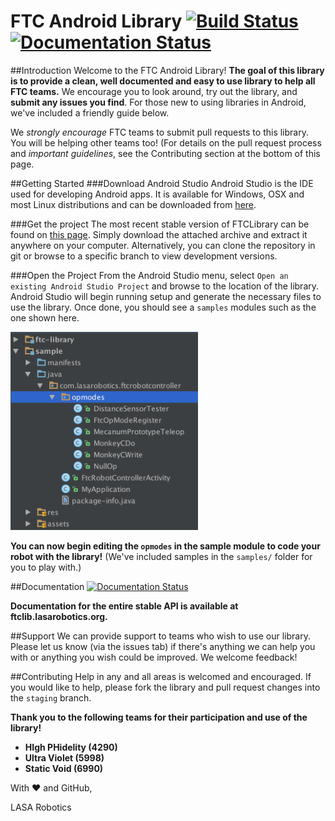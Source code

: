 # FTC Android Library  [![Build Status](https://travis-ci.org/lasarobotics/FTCLibrary.svg?branch=staging)](https://travis-ci.org/lasarobotics/FTCLibrary) [![Documentation Status](https://img.shields.io/badge/documentation-online-blue.svg)](http://ftclib.lasarobotics.org)

##Introduction
Welcome to the FTC Android Library! **The goal of this library is to provide a clean, well documented and easy to use library to help all FTC teams.** We encourage you to look around, try out the library, and **submit any issues you find**. For those new to using libraries in Android, we've included a friendly guide below.

We *strongly encourage* FTC teams to submit pull requests to this library. You will be helping other teams too! (For details on the pull request process and *important guidelines*, see the Contributing section at the bottom of this page.

##Getting Started
###Download Android Studio
Android Studio is the IDE used for developing Android apps. It is available for Windows, OSX and most Linux distributions and can be downloaded from [here](http://developer.android.com/sdk/index.html).

###Get the project
The most recent stable version of FTCLibrary can be found on [this page](https://github.com/lasarobotics/FTCLibrary/releases). Simply download the attached archive and extract it anywhere on your computer. Alternatively, you can clone the repository in git or browse to a specific branch to view development versions.

###Open the Project
From the Android Studio menu, select `Open an existing Android Studio Project` and browse to the location of the library. Android Studio will begin running setup and generate the necessary files to use the library. Once done, you should see a `samples` modules such as the one shown here.

<img src="./docs/img1.png" width="300">

**You can now begin editing the `opmodes` in the sample module to code your robot with the library!** (We've included samples in the `samples/` folder for you to play with.)

##Documentation  [![Documentation Status](https://img.shields.io/badge/documentation-online-blue.svg)](http://ftclib.lasarobotics.org)

**Documentation for the entire stable API is available at ftclib.lasarobotics.org.** 

##Support
We can provide support to teams who wish to use our library. Please let us know (via the issues tab) if there's anything we can help you with or anything you wish could be improved. We welcome feedback!

##Contributing
Help in any and all areas is welcomed and encouraged. If you would like to help, please fork the library and pull request changes into the `staging` branch.

**Thank you to the following teams for their participation and use of the library!**
- **HIgh PHidelity (4290)**
- **Ultra Violet (5998)**
- **Static Void (6990)**

With :heart: and GitHub,

LASA Robotics
